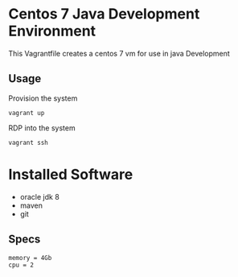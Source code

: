 # Centos 7 Java Development Environment

This Vagrantfile creates a centos 7 vm for use in java Development

## Usage
Provision the system

`vagrant up`

RDP into the system

`vagrant ssh`

# Installed Software

* oracle jdk 8
* maven
* git

## Specs
```
memory = 4Gb
cpu = 2
```
